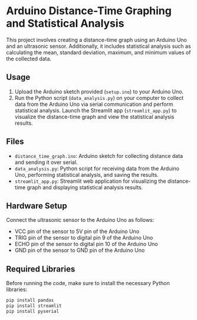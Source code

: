 # Arduino Distance-Time Graphing and Statistical Analysis

This project involves creating a distance-time graph using an Arduino Uno and an ultrasonic sensor. Additionally, it includes statistical analysis such as calculating the mean, standard deviation, maximum, and minimum values of the collected data.

## Usage

1. Upload the Arduino sketch provided (`setup.ino`) to your Arduino Uno.
2. Run the Python script (`data_analysis.py`) on your computer to collect data from the Arduino Uno via serial communication and perform statistical analysis.
   Launch the Streamlit app (`streamlit_app.py`) to visualize the distance-time graph and view the statistical analysis results.

## Files

- `distance_time_graph.ino`: Arduino sketch for collecting distance data and sending it over serial.
- `data_analysis.py`: Python script for receiving data from the Arduino Uno, performing statistical analysis, and saving the results.
- `streamlit_app.py`: Streamlit web application for visualizing the distance-time graph and displaying statistical analysis results.

## Hardware Setup

Connect the ultrasonic sensor to the Arduino Uno as follows:

- VCC pin of the sensor to 5V pin of the Arduino Uno
- TRIG pin of the sensor to digital pin 9 of the Arduino Uno
- ECHO pin of the sensor to digital pin 10 of the Arduino Uno
- GND pin of the sensor to GND pin of the Arduino Uno

## Required Libraries

Before running the code, make sure to install the necessary Python libraries:

```bash
pip install pandas
pip install streamlit
pip install pyserial






